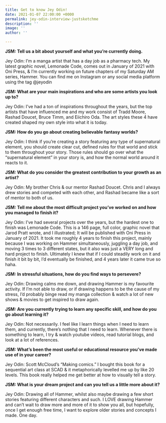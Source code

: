 ```yaml
---
title: Get to know Jey Odin!
date: 2021-01-07 22:00:00 +0000
permalink: jey-odin-interview-justsketchme
description: ''
image: ''
author: ''

---
```


**JSM: Tell us a bit about yourself and what you’re currently doing.**

 Jey Odin: I’m a manga artist that has a day job as a pharmacy tech. My latest graphic novel, Lemonade Code, comes out in January of 2021 with Oni Press, & I’m currently working on future chapters of my Saturday AM series, Hammer. You can find me on Instagram or any social media platform using the tag @jeyodin

**JSM: What are your main inspirations and who are some artists you look up to?** 

Jey Odin: I’ve had a ton of inspirations throughout the years, but the top artists that have influenced me and my work consist of Tradd Moore, Rashad Doucet, Bruce Timm, and Eiichiro Oda. The art styles these 4 have created shaped my own style into what it is today.

**JSM: How do you go about creating believable fantasy worlds?** 

Jey Odin: I think if you’re creating a story featuring any type of supernatural element, you should create clear cut, defined rules for that world and stick to them throughout your story. Those rules should go over what the “supernatural element” in your story is, and how the normal world around it reacts to it.

**JSM: What do you consider the greatest contribution to your growth as an artist?** 

Jey Odin: My brother Chris & our mentor Rashad Doucet. Chris and I always drew stories and competed with each other, and Rashad became like a sort of mentor to both of us.

**JSM: Tell me about the most difficult project you’ve worked on and how you managed to finish it?** 

Jey Odin: I’ve had several projects over the years, but the hardest one to finish was Lemonade Code. This is a 146 page, full color, graphic novel that Jarod Pratt wrote, and I illustrated; It will be published with Oni Press in January of 2021. It took me roughly 4 years to finish this project, mainly because I was working on Hammer simultaneously, juggling a day job, and moving 3 times to 3 different states, but it also was just a VERY long and hard project to finish. Ultimately I knew that if I could steadily work on it and finish it bit by bit, I’d eventually be finished, and 4 years later it came true so haha.

**JSM: In stressful situations, how do you find ways to persevere?** 

Jey Odin: Drawing calms me down, and drawing Hammer is my favourite activity. If I’m not able to draw, or if drawing happens to be the cause of my stress, I’d probably binge read my manga collection & watch a lot of new shows & movies to get inspired to draw again.

**JSM: Are you currently trying to learn any specific skill, and how do you go about learning it?** 

Jey Odin: Not necessarily. I feel like I learn things when I need to learn them, and currently, there’s nothing that I need to learn. Whenever there is something to learn, I try & watch youtube videos, read tutorial blogs, and look at a lot of references.

**JSM: What’s been the most useful or educational resource you’ve made use of in your career?** 

Jey Odin: Scott McCloud’s “Making comics.” I bought this book for a sequential art class at SCAD & it metaphorically levelled me up by like 20 levels. This book really helped me get better at how to visually tell a story.

**JSM: What is your dream project and can you tell us a little more about it?** 

Jey Odin: Drawing all of Hammer, whilst also maybe drawing a few short stories featuring different characters and such. I LOVE drawing Hammer and can’t wait to draw more and more of it to show you all, but hopefully, once I get enough free time, I want to explore older stories and concepts I made. One day.